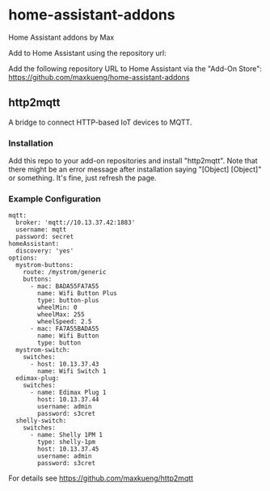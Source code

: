 home-assistant-addons
=====================

Home Assistant addons by Max

Add to Home Assistant using the repository url: 

Add the following repository URL to Home Assistant via the "Add-On Store":  
https://github.com/maxkueng/home-assistant-addons

## http2mqtt

A bridge to connect HTTP-based IoT devices to MQTT.

### Installation

Add this repo to your add-on repositories and install "http2mqtt". Note that
there might be an error message after installation saying "[Object] [Object]"
or something. It's fine, just refresh the page.

### Example Configuration

```
mqtt:
  broker: 'mqtt://10.13.37.42:1883'
  username: mqtt
  password: secret
homeAssistant:
  discovery: 'yes'
options:
  mystrom-buttons:
    route: /mystrom/generic
    buttons:
      - mac: BADA55FA7A55
        name: Wifi Button Plus
        type: button-plus
        wheelMin: 0
        wheelMax: 255
        wheelSpeed: 2.5
      - mac: FA7A55BADA55
        name: Wifi Button
        type: button
  mystrom-switch:
    switches:
      - host: 10.13.37.43
        name: Wifi Switch 1
  edimax-plug:
    switches:
      - name: Edimax Plug 1
        host: 10.13.37.44
        username: admin
        password: s3cret
  shelly-switch:
    switches:
      - name: Shelly 1PM 1
        type: shelly-1pm
        host: 10.13.37.45
        username: admin
        password: s3cret
```

For details see https://github.com/maxkueng/http2mqtt
